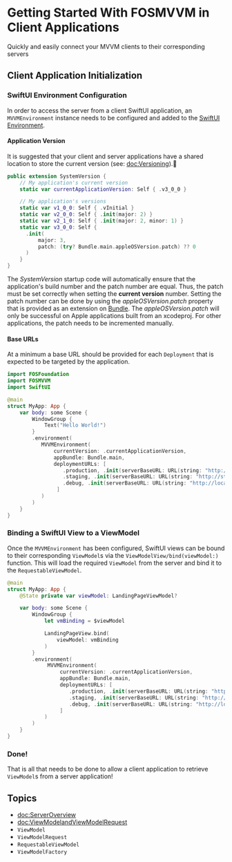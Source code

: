 # Getting Started With FOSMVVM in Client Applications

Quickly and easily connect your MVVM clients to their corresponding servers

## Client Application Initialization

### SwiftUI Environment Configuration

In order to access the server from a client SwiftUI application, an ``MVVMEnvironment`` instance needs to be configured and added to the [SwiftUI Environment](https://developer.apple.com/documentation/swiftui/environment).

#### Application Version

It is suggested that your client and server applications have a shared location to store the current version (see: <doc:Versioning>).

```swift
public extension SystemVersion {
    // My application's current version
    static var currentApplicationVersion: Self { .v3_0_0 }

    // My application's versions
    static var v1_0_0: Self { .vInitial }
    static var v2_0_0: Self { .init(major: 2) }
    static var v2_1_0: Self { .init(major: 2, minor: 1) }
    static var v3_0_0: Self {
      .init(
          major: 3,
          patch: (try? Bundle.main.appleOSVersion.patch) ?? 0
      )
    }
}
```

The *SystemVersion* startup code will automatically ensure that the application's build number and
the patch number are equal.  Thus, the patch must be set correctly when setting the **current version** number.
Setting the patch number can be done by using the *appleOSVersion.patch* property that is provided as
an extension on [Bundle](https://developer.apple.com/documentation/foundation/bundle).  The 
*appleOSVersion.patch* will only be successful on Apple applications built from an xcodeproj.  For
other applications, the patch needs to be incremented manually.

#### Base URLs

At a minimum a base URL should be provided for each ``Deployment`` that is expected to be targeted by the application.

```swift
import FOSFoundation
import FOSMVVM
import SwiftUI

@main
struct MyApp: App {
    var body: some Scene {
        WindowGroup {
            Text("Hello World!")
        }
        .environment(
           MVVMEnvironment(
               currentVersion: .currentApplicationVersion,
               appBundle: Bundle.main,
               deploymentURLs: [
                  .production, .init(serverBaseURL: URL(string: "http://api.mywebserver.com")!),
                  .staging, .init(serverBaseURL: URL(string: "http://staging-api.mywebserver.com")!),
                  .debug, .init(serverBaseURL: URL(string: "http://localhost:8080")!)
                ]
           )
        )
    }
}
```

### Binding a SwiftUI View to a ViewModel

Once the ``MVVMEnvironment`` has been configured, SwiftUI views can be bound to their corresponding ``ViewModel``s via the ``ViewModelView/bind(viewModel:)`` function.  This will load the required ``ViewModel`` from the server and bind it to the ``RequestableViewModel``.

```swift
@main
struct MyApp: App {
    @State private var viewModel: LandingPageViewModel?

    var body: some Scene {
        WindowGroup {
            let vmBinding = $viewModel

            LandingPageView.bind(
                viewModel: vmBinding
            )
        }
        .environment(
             MVVMEnvironment(
                 currentVersion: .currentApplicationVersion,
                 appBundle: Bundle.main,
                 deploymentURLs: [
                    .production, .init(serverBaseURL: URL(string: "http://api.mywebserver.com")!),
                    .staging, .init(serverBaseURL: URL(string: "http://staging-api.mywebserver.com")!),
                    .debug, .init(serverBaseURL: URL(string: "http://localhost:8080")!)
                 ]
            )
        )
    }
}
```

### Done!

That is all that needs to be done to allow a client application to retrieve ``ViewModel``s
from a server application!

## Topics

- <doc:ServerOverview>
- <doc:ViewModelandViewModelRequest>
- ``ViewModel``
- ``ViewModelRequest``
- ``RequestableViewModel``
- ``ViewModelFactory``
